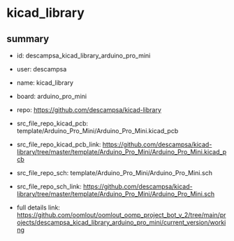 # kicad_library
 
## summary 
* id: descampsa_kicad_library_arduino_pro_mini
* user: descampsa
* name: kicad_library
* board: arduino_pro_mini
* repo: https://github.com/descampsa/kicad-library
* src_file_repo_kicad_pcb: template/Arduino_Pro_Mini/Arduino_Pro_Mini.kicad_pcb
* src_file_repo_kicad_pcb_link: https://github.com/descampsa/kicad-library/tree/master/template/Arduino_Pro_Mini/Arduino_Pro_Mini.kicad_pcb


* src_file_repo_sch: template/Arduino_Pro_Mini/Arduino_Pro_Mini.sch
* src_file_repo_sch_link: https://github.com/descampsa/kicad-library/tree/master/template/Arduino_Pro_Mini/Arduino_Pro_Mini.sch
* full details link: https://github.com/oomlout/oomlout_oomp_project_bot_v_2/tree/main/projects/descampsa_kicad_library_arduino_pro_mini/current_version/working  






